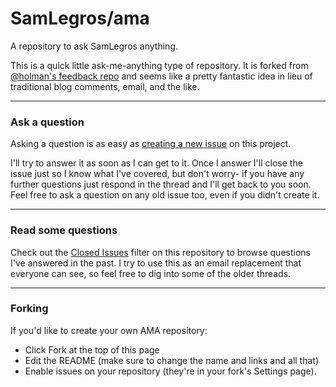 # SamLegros/ama

A repository to ask SamLegros anything.

This is a quick little ask-me-anything type of repository. It is forked from [@holman's feedback repo](https://github.com/holman/ama) and seems like a pretty fantastic idea in lieu of traditional blog comments, email, and the like.

---

### Ask a question

Asking a question is as easy as
[creating a new issue](https://github.com/samlegros/ama/issues/new) on this
project.

I'll try to answer it as soon as I can get to it. Once I answer I'll close the
issue just so I know what I've covered, but don't worry- if you have any further
questions just respond in the thread and I'll get back to you soon. Feel free to
ask a question on any old issue too, even if you didn't create it.

---

### Read some questions

Check out the [Closed Issues](https://github.com/SamLegros/ama/issues?q=is%3Aissue+is%3Aclosed)
filter on this repository to browse questions I've answered in the past. I try
to use this as an email replacement that everyone can see, so feel free to dig
into some of the older threads.

---

### Forking

If you'd like to create your own AMA repository:

* Click Fork at the top of this page
* Edit the README (make sure to change the name and links and all that)
* Enable issues on your repository (they're in your fork's Settings page).
